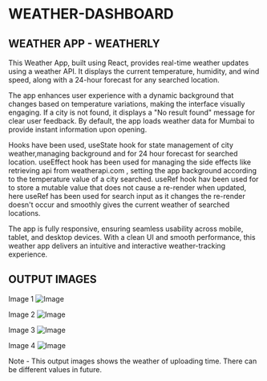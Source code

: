 # WEATHER-DASHBOARD



## WEATHER APP - WEATHERLY
This Weather App, built using React, provides real-time weather updates using a weather API. It displays the current temperature, humidity, and wind speed, along with a 24-hour forecast for any searched location. 

The app enhances user experience with a dynamic background that changes based on temperature variations, making the interface visually engaging. If a city is not found, it displays a "No result found" message for clear user feedback. By default, the app loads weather data for Mumbai to provide instant information upon opening.

Hooks have been used, useState hook for state management of city weather,managing background and for 24 hour forecast for searched location. useEffect hook has been used for managing the side effects like retrieving api from weatherapi.com , setting the app background according to the temperature value of a city searched. useRef hook hav been used for to store a mutable value that does not cause a re-render when updated, here useRef has been used for search input as it changes the re-render doesn't occur and smoothly gives the current weather of searched locations.  

The app is fully responsive, ensuring seamless usability across mobile, tablet, and desktop devices. With a clean UI and smooth performance, this weather app delivers an intuitive and interactive weather-tracking experience.

## OUTPUT IMAGES

Image 1
![Image](https://github.com/user-attachments/assets/c8c9b9dd-c13b-4522-8c59-6ee5f5bfcba5)

Image 2
![Image](https://github.com/user-attachments/assets/c1271961-cb98-4609-b853-1b90fbf33551)

Image 3
![Image](https://github.com/user-attachments/assets/e59a3f95-e2bc-4cee-905f-c1ae32a8f9c5)

Image 4
![Image](https://github.com/user-attachments/assets/c61e3216-d3a2-44c3-a0b8-35db4c3c802b)

Note - This output images shows the weather of uploading time. There can be  different values in future. 


